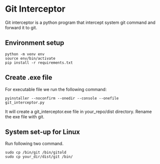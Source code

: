 # Git Interceptor
Git interceptor is a python program that intercept system git command and forward it to git.

## Environment setup
```
python -m venv env
source env/bin/activate
pip install -r requirements.txt
```
## Create .exe file
For executable file we run the following command:
```
pyinstaller --noconfirm --onedir --console --onefile git_interceptor.py
```
It will create a git_interceptor.exe file in your_repo/dist directory. Rename the exe file with git.
## System set-up for Linux
Run following two command.
```
sudo cp /bin/git /bin/gitold
sudo cp your_dir/dist/git /bin/
```

